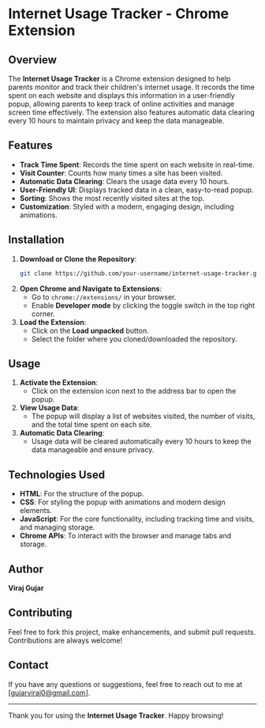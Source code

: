 # Internet Usage Tracker - Chrome Extension

## Overview
The **Internet Usage Tracker** is a Chrome extension designed to help parents monitor and track their children's internet usage. It records the time spent on each website and displays this information in a user-friendly popup, allowing parents to keep track of online activities and manage screen time effectively. The extension also features automatic data clearing every 10 hours to maintain privacy and keep the data manageable.

## Features
- **Track Time Spent**: Records the time spent on each website in real-time.
- **Visit Counter**: Counts how many times a site has been visited.
- **Automatic Data Clearing**: Clears the usage data every 10 hours.
- **User-Friendly UI**: Displays tracked data in a clean, easy-to-read popup.
- **Sorting**: Shows the most recently visited sites at the top.
- **Customization**: Styled with a modern, engaging design, including animations.

## Installation
1. **Download or Clone the Repository**:
    ```bash
    git clone https://github.com/your-username/internet-usage-tracker.git
    ```
2. **Open Chrome and Navigate to Extensions**:
    - Go to `chrome://extensions/` in your browser.
    - Enable **Developer mode** by clicking the toggle switch in the top right corner.
3. **Load the Extension**:
    - Click on the **Load unpacked** button.
    - Select the folder where you cloned/downloaded the repository.

## Usage
1. **Activate the Extension**:
    - Click on the extension icon next to the address bar to open the popup.
2. **View Usage Data**:
    - The popup will display a list of websites visited, the number of visits, and the total time spent on each site.
3. **Automatic Data Clearing**:
    - Usage data will be cleared automatically every 10 hours to keep the data manageable and ensure privacy.

## Technologies Used
- **HTML**: For the structure of the popup.
- **CSS**: For styling the popup with animations and modern design elements.
- **JavaScript**: For the core functionality, including tracking time and visits, and managing storage.
- **Chrome APIs**: To interact with the browser and manage tabs and storage.


## Author
**Viraj Gujar**

## Contributing
Feel free to fork this project, make enhancements, and submit pull requests. Contributions are always welcome!

## Contact
If you have any questions or suggestions, feel free to reach out to me at [gujarviraj0@gmail.com].

---

Thank you for using the **Internet Usage Tracker**. Happy browsing!
